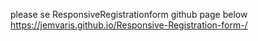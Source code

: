please se ResponsiveRegistrationform github page below
https://jemvaris.github.io/Responsive-Registration-form-/
